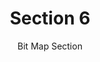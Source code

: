 ---
layout: default
title: Section 6
subtitle: Bit Map Section
parent: WMO GRIB2 Documentation
nav_order: 6
has_children: true
zh_cn: 标志定义
---